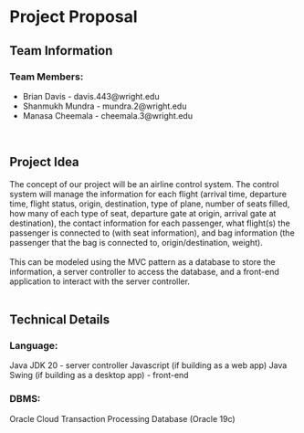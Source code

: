 # Project Proposal

## Team Information

### Team Members:
<ul><li>Brian Davis - davis.443@wright.edu</li>
<li>Shanmukh Mundra - mundra.2@wright.edu</li>
<li>Manasa Cheemala - cheemala.3@wright.edu</li></ul><br>

## Project Idea
The concept of our project will be an airline control system. The control system will manage the information for each flight (arrival time, departure time, flight status, origin, destination, type of plane, number of seats filled, how many of each type of seat, departure gate at origin, arrival gate at destination), the contact information for each passenger, what flight(s) the passenger is connected to (with seat information), and bag information (the passenger that the bag is connected to, origin/destination, weight).
<br><br>
This can be modeled using the MVC pattern as a database to store the information, a server controller to access the database, and a front-end application to interact with the server controller.
<br><br>

## Technical Details

### Language:
Java JDK 20 - server controller
Javascript (if building as a web app) Java Swing (if building as a desktop app) - front-end

### DBMS:
Oracle Cloud Transaction Processing Database (Oracle 19c)
